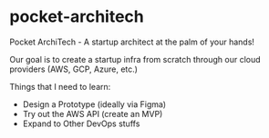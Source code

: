 # pocket-architech
Pocket ArchiTech - A startup architect at the palm of your hands!

Our goal is to create a startup infra from scratch through our cloud providers (AWS, GCP, Azure, etc.)

Things that I need to learn:
- Design a Prototype (ideally via Figma)
- Try out the AWS API (create an MVP)
- Expand to Other DevOps stuffs
